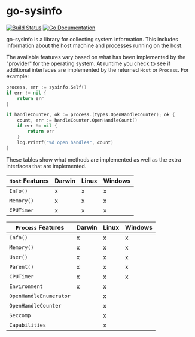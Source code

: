 # go-sysinfo

[![Build Status](http://img.shields.io/travis/elastic/go-sysinfo.svg?style=flat-square)][travis]
[![Go Documentation](http://img.shields.io/badge/go-documentation-blue.svg?style=flat-square)][godocs]

[travis]: http://travis-ci.org/elastic/go-sysinfo
[godocs]: http://godoc.org/github.com/elastic/go-sysinfo

go-sysinfo is a library for collecting system information. This includes
information about the host machine and processes running on the host.

The available features vary based on what has been implemented by the "provider"
for the operating system. At runtime you check to see if additional interfaces
are implemented by the returned `Host` or `Process`. For example:

```go
process, err := sysinfo.Self()
if err != nil {
	return err
}

if handleCounter, ok := process.(types.OpenHandleCounter); ok {
	count, err := handleCounter.OpenHandleCount()
	if err != nil {
		return err
	}
	log.Printf("%d open handles", count)
}
```

These tables show what methods are implemented as well as the extra interfaces
that are implemented.

| `Host` Features  | Darwin | Linux | Windows |
|------------------|--------|-------|---------|
| `Info()`         | x      | x     | x       |
| `Memory()`       | x      | x     | x       |
| `CPUTimer`       | x      | x     | x       |

| `Process` Features     | Darwin | Linux | Windows |
|------------------------|--------|-------|---------|
| `Info()`               | x      | x     | x       |
| `Memory()`             | x      | x     | x       |
| `User()`               | x      | x     | x       |
| `Parent()`             | x      | x     | x       |
| `CPUTimer`             | x      | x     | x       |
| `Environment`          | x      | x     |         |
| `OpenHandleEnumerator` |        | x     |         |
| `OpenHandleCounter`    |        | x     |         |
| `Seccomp`              |        | x     |         |
| `Capabilities`         |        | x     |         |


